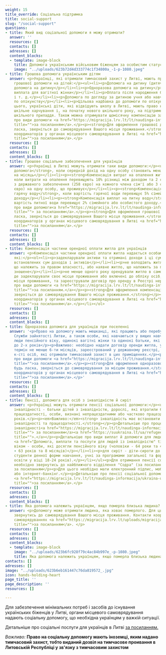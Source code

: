 ```yaml
---
weight: 15
title_override: Соціальна підтримка
title: social-support
slug: "/social-support"
questions:
- title: Який вид соціальної допомоги я можу отримати?
  answer: ''
  resources: []
  contacts: []
  adresses: []
  content_blocks:
  - template: image-block
    title: Допомога українським військовим біженцям за особистим статусом
    image: "../uploads/623b72d4d333774c1f34800a_-1-p-1080.jpeg"
- title: Грошова допомога українським дітям
  answer: <p>Українці, які отримали тимчасовий захист у Литві, мають право на отримання
    грошової допомоги на дітей:</p><ul><li><p>Допомога на дитину (дитячі гроші)</p></li><li><p>Додаткова
    допомога на дитину</p></li><li><p>Одноразова допомога на дитину</p></li><li><p>Одноразова
    виплата для вагітної жінки</p></li><li><p>Оплата після народження близнюків, трійнят
    і т. д.</p></li><li><p>Допомога по догляду за дитиною учня або навчальної особи</p></li><li><p>Допомога
    по опікунству</p></li><li><p>Цільова надбавка до допомоги по опікунству (догляду)</p></li></ul><p>Окрім
    цього, українські діти, які відвідують школу в Литві, мають право на безкоштовне
    шкільне харчування і, на початку нового шкільного року, на підтримку закупівлі
    шкільного приладдя. Також можна отримувати щомісячну компенсацію за навчання дітей.</p><p>Детальніше
    про види допомоги <a href="https://migracija.lrv.lt/lt/naudinga-informacija/ukraina-ukrayina-ukraina-ukraine/informatsiia-dlia-gromadian-ukrayini/sotsialna-pidtrimka#:~:text=%D0%A9%D0%BE%20%D0%BD%D0%B0%D0%BB%D0%B5%D0%B6%D0%B8%D1%82%D1%8C%20%D1%83%D0%BA%D1%80%D0%B0%D1%97%D0%BD%D1%81%D1%8C%D0%BA%D0%B8%D0%BC%20%D0%B4%D1%96%D1%82%D1%8F%D0%BC%3F"
    title="">за посиланням</a>.</p><p><strong>Для оформлення грошової допомоги, будь
    ласка, зверніться до самоврядування Вашого місця проживання.</strong></p><p>Контакти
    координаторів у органах місцевого самоврядування в Литві <a href="https://migracija.lrv.lt/uploads/migracija/documents/files/%D0%9A%D0%BE%D0%BD%D1%82%D0%B0%D0%BA%D1%82%D0%B8%20%D0%BA%D0%BE%D0%BE%D1%80%D0%B4%D0%B8%D0%BD%D0%B0%D1%82%D0%BE%D1%80%D1%96%D0%B2%20%D1%83%20%D1%81%D0%B0%D0%BC%D0%BE%D0%B2%D1%80%D1%8F%D0%B4%D1%83%D0%B2%D0%B0%D0%BD%D0%BD%D1%8F%D1%85%20(pat).pdf"
    title="">за посиланням</a>.</p>
  resources: []
  contacts: []
  adresses: []
  content_blocks: []
- title: Грошове соціальне забезпечення для українців
  answer: <p>Українці в Литві можуть отримати таки види допомоги:</p><ul><li><p><strong>Соціальна
    допомога</strong>, коли середній дохід на одну особу становить менше 141,9 євро
    на місяць</p></li><li><p><strong>Компенсація витрат на опалення житла</strong>,
    коли витрати на опалення перевищують 10% різниці між доходом та 2 сумами доходу
    з державного забезпечення (258 євро) на кожного члена сім'ї або 3 сумами ДЗД (387
    євро) на одну особу, що проживує</p></li><li><p><strong>Компенсація витрат на
    гарячу воду</strong>, коли вартість гарячої води перевищує 5% сімейного або особистого
    доходу</p></li><li><p><strong>Компенсація виплат на питну воду</strong>, коли
    вартість питної води перевищує 2% сімейного або особистого доходу.</p></li></ul><p>Детальніше
    про види допомоги<a href="https://migracija.lrv.lt/lt/naudinga-informacija/ukraina-ukrayina-ukraina-ukraine/informatsiia-dlia-gromadian-ukrayini/sotsialna-pidtrimka#:~:text=%D0%93%D1%80%D0%BE%D1%88%D0%BE%D0%B2%D0%B5%20%D1%81%D0%BE%D1%86%D1%96%D0%B0%D0%BB%D1%8C%D0%BD%D0%B5%20%D0%B7%D0%B0%D0%B1%D0%B5%D0%B7%D0%BF%D0%B5%D1%87%D0%B5%D0%BD%D0%BD%D1%8F%20%D0%B4%D0%BB%D1%8F%20%D1%83%D0%BA%D1%80%D0%B0%D1%97%D0%BD%D1%86%D1%96%D0%B2"
    title=""> за посиланням</a>.</p><p><strong>Для оформлення грошової допомоги, будь
    ласка, зверніться до самоврядування Вашого місця проживання.</strong></p><p>Контакти
    координаторів у органах місцевого самоврядування в Литві <a href="https://migracija.lrv.lt/uploads/migracija/documents/files/%D0%9A%D0%BE%D0%BD%D1%82%D0%B0%D0%BA%D1%82%D0%B8%20%D0%BA%D0%BE%D0%BE%D1%80%D0%B4%D0%B8%D0%BD%D0%B0%D1%82%D0%BE%D1%80%D1%96%D0%B2%20%D1%83%20%D1%81%D0%B0%D0%BC%D0%BE%D0%B2%D1%80%D1%8F%D0%B4%D1%83%D0%B2%D0%B0%D0%BD%D0%BD%D1%8F%D1%85%20(pat).pdf"
    title="">за посиланням</a>.</p>
  resources: []
  contacts: []
  adresses: []
  content_blocks: []
- title: Компенсація частини орендної оплати житла для українців
  answer: <p>Компенсація частини орендної оплати житла надається особам та сім'ям,
    які:</p><ol><li><p>задекларували активи та отримані доходи і ці суми не перевищують
    встановлених сум доходів і активів</p></li><li><p>не володіють житлом у Литві,
    що належить за правом власності, або наявне житло, що належить за правом власності,
    зношене</p></li><li><p>не менше одного року орендували житло в самовряуванні,
    де задекларували своє місце проживання або включені до обліку осіб, які не мають
    місця проживання, та зареєстрували договір про оренду в Реєстрі нерухомого майна</p><p>Детальніше
    про види допомоги <a href="https://migracija.lrv.lt/lt/naudinga-informacija/ukraina-ukrayina-ukraina-ukraine/informatsiia-dlia-gromadian-ukrayini/sotsialna-pidtrimka#:~:text=%D0%9A%D0%BE%D0%BC%D0%BF%D0%B5%D0%BD%D1%81%D0%B0%D1%86%D1%96%D1%8F%20%D1%87%D0%B0%D1%81%D1%82%D0%B8%D0%BD%D0%B8%20%D0%BE%D1%80%D0%B5%D0%BD%D0%B4%D0%BD%D0%BE%D1%97%20%D0%BE%D0%BF%D0%BB%D0%B0%D1%82%D0%B8%20%D0%B6%D0%B8%D1%82%D0%BB%D0%B0%20%D0%B4%D0%BB%D1%8F%20%D1%83%D0%BA%D1%80%D0%B0%D1%97%D0%BD%D1%86%D1%96%D0%B2"
    title="">за посиланням.</a></p><p><strong>Для оформлення компенсації, будь ласка,
    зверніться до самоврядування Вашого місця проживання.</strong></p><p>Контакти
    координаторів у органах місцевого самоврядування в Литві <a href="https://migracija.lrv.lt/uploads/migracija/documents/files/%D0%9A%D0%BE%D0%BD%D1%82%D0%B0%D0%BA%D1%82%D0%B8%20%D0%BA%D0%BE%D0%BE%D1%80%D0%B4%D0%B8%D0%BD%D0%B0%D1%82%D0%BE%D1%80%D1%96%D0%B2%20%D1%83%20%D1%81%D0%B0%D0%BC%D0%BE%D0%B2%D1%80%D1%8F%D0%B4%D1%83%D0%B2%D0%B0%D0%BD%D0%BD%D1%8F%D1%85%20(pat).pdf"
    title="">за посиланням</a>.</p></li></ol>
  resources: []
  contacts: []
  adresses: []
  content_blocks: []
- title: Одноразова допомога для українців при поселенні
  answer: '<p>Право на допомогу мають мешканці, які працюють або перебувають на обліку
    Служби зайнятості Литви, а також особи, які навчаються у вищих навчальних закладах,
    люди пенсійного віку, одинокі вагітні жінки та одинокі батьки, які виховують дітей
    до 2-х років</p><p>Важливо: необідно надати договір оренди житла, укладений на
    термін не менше 6-ти місяців, зареєстрований у державному реєстрі, із зазначенням
    к-сті осіб, які отримали тимчасовий захист в цих приміщеннях.</p><p>Детальніше
    про види допомоги <a href="https://migracija.lrv.lt/lt/naudinga-informacija/ukraina-ukrayina-ukraina-ukraine/informatsiia-dlia-gromadian-ukrayini/sotsialna-pidtrimka#:~:text=%D0%9E%D0%B4%D0%BD%D0%BE%D1%80%D0%B0%D0%B7%D0%BE%D0%B2%D0%B0%20%D0%B4%D0%BE%D0%BF%D0%BE%D0%BC%D0%BE%D0%B3%D0%B0%20%D0%B4%D0%BB%D1%8F%20%D1%83%D0%BA%D1%80%D0%B0%D1%97%D0%BD%D1%86%D1%96%D0%B2%20%D0%BF%D1%80%D0%B8%20%D0%BF%D0%BE%D1%81%D0%B5%D0%BB%D0%B5%D0%BD%D0%BD%D1%96"
    title="">за посиланням</a>.</p><p><strong>Для оформлення одноразової допомоги,
    будь ласка, зверніться до самоврядування за місцем проживання.</strong></p><p>Контакти
    координаторів у органах місцевого самоврядування в Литві <a href="https://migracija.lrv.lt/uploads/migracija/documents/files/%D0%9A%D0%BE%D0%BD%D1%82%D0%B0%D0%BA%D1%82%D0%B8%20%D0%BA%D0%BE%D0%BE%D1%80%D0%B4%D0%B8%D0%BD%D0%B0%D1%82%D0%BE%D1%80%D1%96%D0%B2%20%D1%83%20%D1%81%D0%B0%D0%BC%D0%BE%D0%B2%D1%80%D1%8F%D0%B4%D1%83%D0%B2%D0%B0%D0%BD%D0%BD%D1%8F%D1%85%20(pat).pdf"
    title="">за посиланням</a>.</p>'
  resources: []
  contacts: []
  adresses: []
  content_blocks: []
- title: Пенсії, допомога для осіб з інвалідністю й сиріт
  answer: <p>Українці можуть отримати пенсії соціальної допомоги:</p><ul><li><p>по
    інвалідності - батьки дітей з інвалідністю, дорослі, які втратили 60% і більше
    працездатності, особи, визнані непрацездатними або частково працездатними до 24
    років.</p><p><em>Важливо:</em><strong> інвалідність має встановити Служба з встановлення
    інвалідності та працездатності.</strong></p><p>Детальніше про процедуру встановлення
    інвалідності<a href="https://migracija.lrv.lt/lt/naudinga-informacija/ukraina-ukrayina-ukraina-ukraine/informatsiia-dlia-gromadian-ukrayini/sotsialna-pidtrimka#:~:text=%D0%92%D1%81%D1%82%D0%B0%D0%BD%D0%BE%D0%B2%D0%BB%D0%B5%D0%BD%D0%BD%D1%8F%20%D1%96%D0%BD%D0%B2%D0%B0%D0%BB%D1%96%D0%B4%D0%BD%D0%BE%D1%81%D1%82%D1%96.%20%D0%A9%D0%BE%20%D0%B2%D0%B0%D0%B6%D0%BB%D0%B8%D0%B2%D0%BE%20%D0%B7%D0%BD%D0%B0%D1%82%D0%B8%20%D1%83%D0%BA%D1%80%D0%B0%D1%97%D0%BD%D1%86%D1%8F%D0%BC%3F"
    title=""> за посиланням</a><a href="https://suukraina.lt/ua/refugee-guide/social-support/#tab-6"
    title="">.</a></p><p>Детальніше про види виплат й допомоги для людей з інвалідністю
    <a href="Допомога, виплати та послуги для людей із інвалідністю" title="">за посиланням</a></p></li><li><p>за
    віком - особи, які досягли пенсійного віку (чоловіки - 64 роки та 4 місяці, жінки
    - 63 років та 8 місяців)</p></li><li><p>для сиріт - діти-сироти до 18 років (або
    студенти денної форми навчання, учні за програмами загальної та формальної професійної
    освіти у віці 18-24 років).</p></li></ul><p>Для отримання пенсії соціальної допомоги
    необхідно звернутись до найближчого відділення "Содра" (за посиланням) або онлайн
    за посиланням</p><p>Для цього необідно мати електронний підпис, мобільний підпис
    або інтернет-банкінг.</p><p>Детальніше про пенсії соціальної допомоги для українців
    <a href="https://migracija.lrv.lt/lt/naudinga-informacija/ukraina-ukrayina-ukraina-ukraine/informatsiia-dlia-gromadian-ukrayini/sotsialna-pidtrimka#:~:text=%D0%9F%D0%B5%D0%BD%D1%81%D1%96%D1%97%20%D1%81%D0%BE%D1%86%D1%96%D0%B0%D0%BB%D1%8C%D0%BD%D0%BE%D1%97%20%D0%B4%D0%BE%D0%BF%D0%BE%D0%BC%D0%BE%D0%B3%D0%B8%20%D0%B4%D0%BB%D1%8F%20%D1%83%D0%BA%D1%80%D0%B0%D1%97%D0%BD%D1%86%D1%96%D0%B2"
    title="">за посиланням</a>.</p>
  resources: []
  contacts: []
  adresses: []
  content_blocks: []
- title: Яка допомога належить українцям, якщо померла близька людина?
  answer: <p>Допомогу може отримати людина, яка ховає померлого. Для цього необхідно
    звернутись до самоврядування Вашого місця проживання. Контакти координаторів у
    самоврядуваннях <a href="https://migracija.lrv.lt/uploads/migracija/documents/files/%D0%9A%D0%BE%D0%BD%D1%82%D0%B0%D0%BA%D1%82%D0%B8%20%D0%BA%D0%BE%D0%BE%D1%80%D0%B4%D0%B8%D0%BD%D0%B0%D1%82%D0%BE%D1%80%D1%96%D0%B2%20%D1%83%20%D1%81%D0%B0%D0%BC%D0%BE%D0%B2%D1%80%D1%8F%D0%B4%D1%83%D0%B2%D0%B0%D0%BD%D0%BD%D1%8F%D1%85%20(pat).pdf"
    title="">за посиланням</a>. </p>
  resources: []
  contacts: []
  adresses: []
  content_blocks:
  - template: image-block
    image: "../uploads/623b6fc928f79c4ac84b997e_-p-1080.jpeg"
    title: Яка допомога належить українцям, якщо померла близька людина?
contacts: []
adresses: []
image: "../uploads/623b6eb161447c76da819572_.jpg"
icon: hands-holding-heart
page_title: ''
page_description: ''
resources: []

---
```

Для забезпечення мінімальних потреб і засобів до існування українських біженців у Литві, органи місцевого самоврядування надають соціальну допомогу, що необхідна українцям у важкій ситуації. 

Детальніше про соціальні послуги для українців в Литві [за посиланням. ](https://migracija.lrv.lt/lt/naudinga-informacija/ukraina-ukrayina-ukraina-ukraine/informatsiia-dlia-gromadian-ukrayini/sotsialna-pidtrimka#:\~:text=I%C5%A1skleisti-,%D0%A1%D0%BE%D1%86%D1%96%D0%B0%D0%BB%D1%8C%D0%BD%D1%96%20%D0%BF%D0%BE%D1%81%D0%BB%D1%83%D0%B3%D0%B8,-I%C5%A1skleisti)

_Важливо:_ **Право на соціальну допомогу мають іноземці, яким надано тимчасовий захист, тобто виданий дозвіл на тимчасове проивання в Литовській Республіці у зв'язку з тимчасовим захистом** 